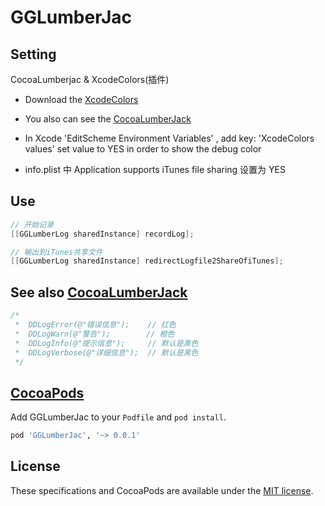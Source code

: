 # GGLumberJac

## Setting
 CocoaLumberjac & XcodeColors(插件)

  * Download the [XcodeColors](https://github.com/robbiehanson/XcodeColors)
   
  * You also can see the [CocoaLumberJack](https://github.com/CocoaLumberjack/CocoaLumberjack)

  * In Xcode  'EditScheme  Environment Variables' , add key: 'XcodeColors values' set value to YES in order to show the debug color

  * info.plist 中 Application supports iTunes file sharing 设置为 YES


## Use

```objective-c
// 开始记录
[[GGLumberLog sharedInstance] recordLog];

// 输出到iTunes共享文件
[[GGLumberLog sharedInstance] redirectLogfile2ShareOfiTunes];
```

## See also [CocoaLumberJack](https://github.com/CocoaLumberjack/CocoaLumberjack)

```objective-c
/*
 *  DDLogError(@"错误信息");    // 红色
 *  DDLogWarn(@"警告");        // 橙色
 *  DDLogInfo(@"提示信息");     // 默认是黑色
 *  DDLogVerbose(@"详细信息");  // 默认是黑色
 */

```

## [CocoaPods](http://cocoapods.org/)

Add GGLumberJac to your `Podfile` and `pod install`.

```ruby
pod 'GGLumberJac', '~> 0.0.1'
```

## License

These specifications and CocoaPods are available under the [MIT license](http://www.opensource.org/licenses/mit-license.php).

